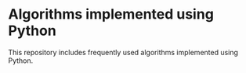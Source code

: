 # Algorithms implemented using Python
This repository includes frequently used algorithms implemented using Python.
